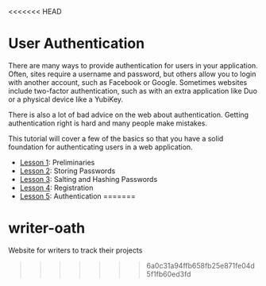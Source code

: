 <<<<<<< HEAD
# User Authentication

There are many ways to provide authentication for users in your application.
Often, sites require a username and password, but others allow you to login
with another account, such as Facebook or Google. Sometimes websites include
two-factor authentication, such as with an extra application like Duo or a
physical device like a YubiKey.

There is also a lot of bad advice on the web about authentication. Getting
authentication right is hard and many people make mistakes.

This tutorial will cover a few of the basics so that you have a solid foundation
for authenticating users in a web application.

- [Lesson 1](/tutorials/lesson1.md): Preliminaries
- [Lesson 2](/tutorials/lesson2.md): Storing Passwords
- [Lesson 3](/tutorials/lesson3.md): Salting and Hashing Passwords
- [Lesson 4](/tutorials/lesson4.md): Registration
- [Lesson 5](/tutorials/lesson5.md): Authentication
=======
# writer-oath
Website for writers to track their projects
>>>>>>> 6a0c31a94ffb658fb25e871fe04d5f1fb60ed3fd
